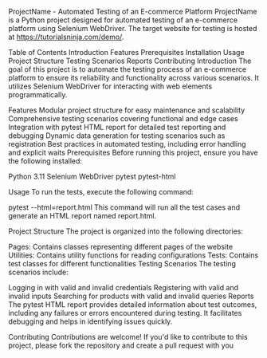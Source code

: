 ProjectName - Automated Testing of an E-commerce Platform 
ProjectName is a Python project designed for automated testing of an e-commerce platform using Selenium WebDriver. The target website for testing is hosted at https://tutorialsninja.com/demo/.

Table of Contents
Introduction
Features
Prerequisites
Installation
Usage
Project Structure
Testing Scenarios
Reports
Contributing
Introduction
The goal of this project is to automate the testing process of an e-commerce platform to ensure its reliability and functionality across various scenarios. 
It utilizes Selenium WebDriver for interacting with web elements programmatically.

Features
Modular project structure for easy maintenance and scalability
Comprehensive testing scenarios covering functional and edge cases
Integration with pytest HTML report for detailed test reporting and debugging
Dynamic data generation for testing scenarios such as registration
Best practices in automated testing, including error handling and explicit waits
Prerequisites
Before running this project, ensure you have the following installed:

Python 3.11
Selenium WebDriver
pytest
pytest-html

Usage
To run the tests, execute the following command:

pytest --html=report.html
This command will run all the test cases and generate an HTML report named report.html.

Project Structure
The project is organized into the following directories:

Pages: Contains classes representing different pages of the website
Utilities: Contains utility functions for reading configurations
Tests: Contains test classes for different functionalities
Testing Scenarios
The testing scenarios include:

Logging in with valid and invalid credentials
Registering with valid and invalid inputs
Searching for products with valid and invalid queries
Reports
The pytest HTML report provides detailed information about test outcomes, including any failures or errors encountered during testing. It facilitates debugging and helps in identifying issues quickly.

Contributing
Contributions are welcome! If you'd like to contribute to this project, please fork the repository and create a pull request with you
